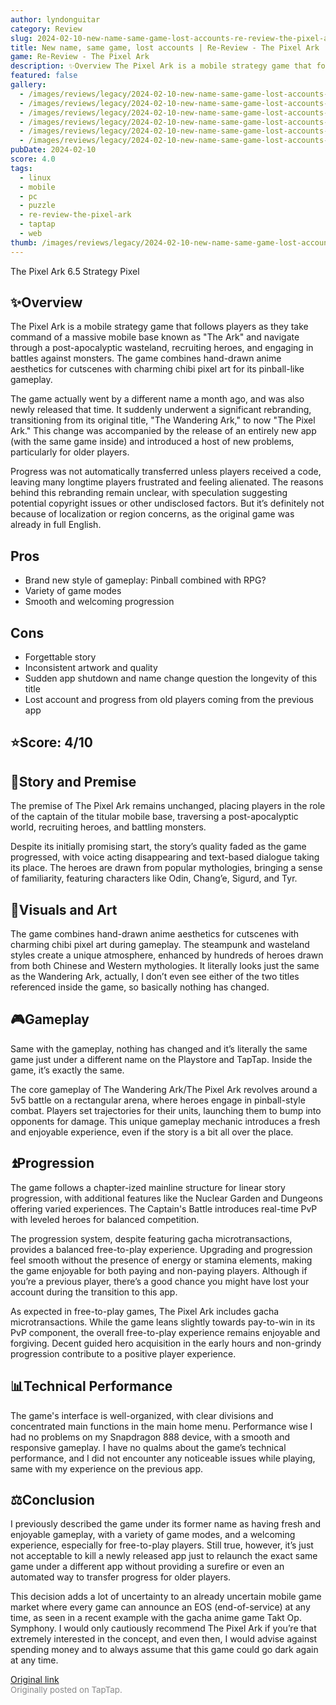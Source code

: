 ```yaml
---
author: lyndonguitar
category: Review
slug: 2024-02-10-new-name-same-game-lost-accounts-re-review-the-pixel-ark
title: New name, same game, lost accounts | Re-Review - The Pixel Ark
game: Re-Review - The Pixel Ark
description: ✨Overview The Pixel Ark is a mobile strategy game that follows players as they take command of a massive mobile base known as "The Ark" and navigate through a post-apocalyptic wasteland, recruiting heroes, and engaging in battles against monsters. The game combines hand-drawn anime aesthetics for cutscenes with charming chibi pixel art for its pinball-like gameplay.
featured: false
gallery:
  - /images/reviews/legacy/2024-02-10-new-name-same-game-lost-accounts--re-review---the-pixel-ark-0.avif
  - /images/reviews/legacy/2024-02-10-new-name-same-game-lost-accounts--re-review---the-pixel-ark-1.avif
  - /images/reviews/legacy/2024-02-10-new-name-same-game-lost-accounts--re-review---the-pixel-ark-2.avif
  - /images/reviews/legacy/2024-02-10-new-name-same-game-lost-accounts--re-review---the-pixel-ark-3.avif
  - /images/reviews/legacy/2024-02-10-new-name-same-game-lost-accounts--re-review---the-pixel-ark-4.avif
  - /images/reviews/legacy/2024-02-10-new-name-same-game-lost-accounts--re-review---the-pixel-ark-5.avif
pubDate: 2024-02-10
score: 4.0
tags:
  - linux
  - mobile
  - pc
  - puzzle
  - re-review-the-pixel-ark
  - taptap
  - web
thumb: /images/reviews/legacy/2024-02-10-new-name-same-game-lost-accounts--re-review---the-pixel-ark-0.avif
---
```


The Pixel Ark
6.5
Strategy
Pixel


## ✨Overview
The Pixel Ark is a mobile strategy game that follows players as they take command of a massive mobile base known as "The Ark" and navigate through a post-apocalyptic wasteland, recruiting heroes, and engaging in battles against monsters. The game combines hand-drawn anime aesthetics for cutscenes with charming chibi pixel art for its pinball-like gameplay.

The game actually went by a different name a month ago, and was also newly released that time. It suddenly underwent a significant rebranding, transitioning from its original title, "The Wandering Ark," to now "The Pixel Ark." This change was accompanied by the release of an entirely new app (with the same game inside) and introduced a host of new problems, particularly for older players.

Progress was not automatically transferred unless players received a code, leaving many longtime players frustrated and feeling alienated. The reasons behind this rebranding remain unclear, with speculation suggesting potential copyright issues or other undisclosed factors. But it’s definitely not because of localization or region concerns, as the original game was already in full English.




## Pros
- Brand new style of gameplay: Pinball combined with RPG?
- Variety of game modes
- Smooth and welcoming progression
## Cons
- Forgettable story
- Inconsistent artwork and quality
- Sudden app shutdown and name change question the longevity of this title
- Lost account and progress from old players coming from the previous app



## ⭐️Score: 4/10


## 📖Story and Premise
The premise of The Pixel Ark remains unchanged, placing players in the role of the captain of the titular mobile base, traversing a post-apocalyptic world, recruiting heroes, and battling monsters.

Despite its initially promising start, the story’s quality faded as the game progressed, with voice acting disappearing and text-based dialogue taking its place. The heroes are drawn from popular mythologies, bringing a sense of familiarity, featuring characters like Odin, Chang’e, Sigurd, and Tyr.


## 🎨Visuals and Art
The game combines hand-drawn anime aesthetics for cutscenes with charming chibi pixel art during gameplay. The steampunk and wasteland styles create a unique atmosphere, enhanced by hundreds of heroes drawn from both Chinese and Western mythologies. It literally looks just the same as the Wandering Ark, actually, I don’t even see either of the two titles referenced inside the game, so basically nothing has changed.


## 🎮Gameplay
Same with the gameplay, nothing has changed and it’s literally the same game just under a different name on the Playstore and TapTap. Inside the game, it’s exactly the same.

The core gameplay of The Wandering Ark/The Pixel Ark revolves around a 5v5 battle on a rectangular arena, where heroes engage in pinball-style combat. Players set trajectories for their units, launching them to bump into opponents for damage. This unique gameplay mechanic introduces a fresh and enjoyable experience, even if the story is a bit all over the place.


## ⏫Progression
The game follows a chapter-ized mainline structure for linear story progression, with additional features like the Nuclear Garden and Dungeons offering varied experiences. The Captain's Battle introduces real-time PvP with leveled heroes for balanced competition.

The progression system, despite featuring gacha microtransactions, provides a balanced free-to-play experience. Upgrading and progression feel smooth without the presence of energy or stamina elements, making the game enjoyable for both paying and non-paying players. Although if you’re a previous player, there’s a good chance you might have lost your account during the transition to this app.

As expected in free-to-play games, The Pixel Ark includes gacha microtransactions. While the game leans slightly towards pay-to-win in its PvP component, the overall free-to-play experience remains enjoyable and forgiving. Decent guided hero acquisition in the early hours and non-grindy progression contribute to a positive player experience.


## 📊Technical Performance
The game's interface is well-organized, with clear divisions and concentrated main functions in the main home menu. Performance wise I had no problems on my Snapdragon 888 device, with a smooth and responsive gameplay. I have no qualms about the game’s technical performance, and I did not encounter any noticeable issues while playing, same with my experience on the previous app.


## ⚖️Conclusion
I previously described the game under its former name as having fresh and enjoyable gameplay, with a variety of game modes, and a welcoming experience, especially for free-to-play players. Still true, however, it’s just not acceptable to kill a newly released app just to relaunch the exact same game under a different app without providing a surefire or even an automated way to transfer progress for older players.

This decision adds a lot of uncertainty to an already uncertain mobile game market where every game can announce an EOS (end-of-service) at any time, as seen in a recent example with the gacha anime game Takt Op. Symphony. I would only cautiously recommend The Pixel Ark if you’re that extremely interested in the concept, and even then, I would advise against spending money and to always assume that this game could go dark again at any time.

[Original link](https://www.taptap.io/post/6988817)<br><span style="font-size: 0.95em; color: #888;">Originally posted on TapTap.</span>